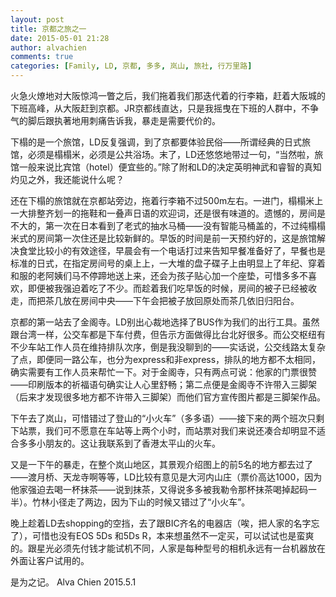 ```yaml
---
layout: post
title: 京都之旅之一
date: 2015-05-01 21:28
author: alvachien
comments: true
categories: [Family, LD, 京都, 多多, 岚山, 旅社, 行万里路]
---
```

火急火燎地对大阪惊鸿一瞥之后，我们拖着我们那迭代着的行李箱，赶着大阪城的下班高峰，从大阪赶到京都。JR京都线直达，只是我摇曳在下班的人群中，不争气的脚后跟执著地用刺痛告诉我，暴走是需要代价的。

下榻的是一个旅馆，LD反复强调，到了京都要体验民俗——所谓经典的日式旅馆，必须是榻榻米，必须是公共浴场。末了，LD还悠悠地带过一句，“当然啦，旅馆一般来说比宾馆（hotel）便宜些的。”除了附和LD的决定英明神武和睿智的真知灼见之外，我还能说什么呢？

还在下榻的旅馆就在京都站旁边，拖着行李箱不过500m左右。一进门，榻榻米上一大排整齐划一的拖鞋和一叠声日语的欢迎词，还是很有味道的。遗憾的，房间是不大的，第一次在日本看到了老式的抽水马桶——没有智能马桶盖的，不过纯榻榻米式的房间第一次住还是比较新鲜的。早饭的时间是前一天预约好的，这是旅馆解决食堂比较小的有效途径，早晨会有一个电话打过来告知早餐准备好了，早餐也是标准的日式，在指定房间号的桌上上，一大堆的盘子碟子上由明显上了年纪、穿着和服的老阿姨们马不停蹄地送上来，还会为孩子贴心加一个座垫，可惜多多不喜欢，即便被我强迫着吃了不少。而趁着我们吃早饭的时候，房间的被子已经被收走，而把茶几放在房间中央——下午会把被子放回原处而茶几依旧归阳台。

京都的第一站去了金阁寺。LD别出心裁地选择了BUS作为我们的出行工具。虽然跟台湾一样，公交车都是下车付费，但告示方面做得比台北好很多。而公交枢纽有不少车站工作人员在维持排队次序，倒是我没聊到的——实话说，公交线路太复杂了点，即便同一路公车，也分为express和非express，排队的地方都不太相同，确实需要有工作人员来帮忙一下。对于金阁寺，只有两点可说：他家的门票很赞——印刷版本的祈福语句确实让人心里舒畅；第二点便是金阁寺不许带入三脚架（后来才发现很多地方都不许带入三脚架）而他们官方宣传图片都是三脚架作品。

下午去了岚山，可惜错过了登山的“小火车”（多多语）——接下来的两个班次只剩下站票，我们可不愿意在车站等上两个小时，而站票对我们来说还凑合却明显不适合多多小朋友的。这让我联系到了香港太平山的火车。

又是一下午的暴走，在整个岚山地区，其景观介绍图上的前5名的地方都去过了——渡月桥、天龙寺啊等等，LD比较有意见是大河内山庄（票价高达1000，因为他家强迫去喝一杯抹茶——说到抹茶，又得说多多被我勒令那杯抹茶喝掉起码一半）。竹林小径走了两边，因为下山的时候又错过了“小火车”。

晚上趁着LD去shopping的空挡，去了跟BIC齐名的电器店（唉，把人家的名字忘了），可惜也没有EOS 5Ds 和5Ds R，本来想虽然不一定买，可以试试也是蛮爽的。跟星光必须先付钱才能试机不同，人家是每种型号的相机永远有一台机器放在外面让客户试用的。

是为之记。
Alva Chien
2015.5.1
